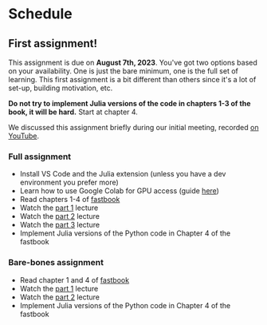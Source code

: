 # Schedule

## First assignment!

This assignment is due on **August 7th, 2023**. You've got two options based on your availability. One is just the bare minimum, one is the full set of learning. This first assignment is a bit different than others since it's a lot of set-up, building motivation, etc.

**Do not try to implement Julia versions of the code in chapters 1-3 of the book, it will be hard.** Start at chapter 4.

We discussed this assignment briefly during our initial meeting, recorded [on YouTube](https://www.youtube.com/watch?v=6BLLvpxez_c&t=86s).

### Full assignment

- Install VS Code and the Julia extension (unless you have a dev environment you prefer more)
- Learn how to use Google Colab for GPU access (guide [here](https://www.deep-learning.club/resources/programming-environment/#google_colab_cloud))
- Read chapters 1-4 of [fastbook](https://github.com/fastai/fastbook)
- Watch the [part 1](https://course.fast.ai/Lessons/lesson1.html) lecture
- Watch the [part 2](https://course.fast.ai/Lessons/lesson2.html) lecture
- Watch the [part 3](https://course.fast.ai/Lessons/lesson3.html) lecture
- Implement Julia versions of the Python code in Chapter 4 of the fastbook

### Bare-bones assignment

- Read chapter 1 and 4 of [fastbook](https://github.com/fastai/fastbook)
- Watch the [part 1](https://course.fast.ai/Lessons/lesson1.html) lecture
- Watch the [part 2](https://course.fast.ai/Lessons/lesson3.html) lecture
- Implement Julia versions of the Python code in Chapter 4 of the fastbook

